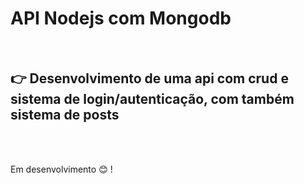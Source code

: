 <h1>API Nodejs com Mongodb</h1>
<br>
<h2> 👉 Desenvolvimento de uma api com crud e sistema de login/autenticação, com também sistema de posts</h2>
<br>
<br>
<p>Em desenvolvimento 😊 ! </p>
